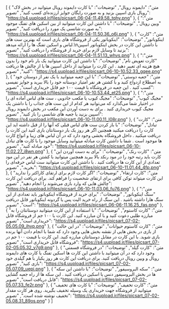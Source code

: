 [
  {
    "متن": "دایموند رویال",
    "توضیحات": "با کارت دایموند رویال میتوانید در بخش لاک رویال بازی اسپین بزنید و به صورت رایگان جوایز ارزنده‌ای کسب کنید",
    "تصویر": "https://s4.uupload.ir/files/picsart_06-04-11.49.58_tqhy.png"
  },
  {
    "متن": "ویپن رویال",
    "توضیحات": "با داشتن این کارت میتوانید از بین اسکین های تفنگ موجود به صورت شانسی یک مورد را دریافت کنید",
    "تصویر": "https://s4.uupload.ir/files/picsart_06-04-11.50.36_o6j.png"
  },
  {
    "متن": "کارت اینکوباتور",
    "توضیحات": "اینکوباتور یکی از فروشگاه های بازی است که بهترین ست های لباس و اسکین تفنگ ها را ارائه میدهد.\nبا داشتن این کارت در بخش اینکوباتور اسپین بزنید تا وسایل لازم برای خرید از فروشگاه را دریافت کنید",
    "تصویر": "https://s4.uupload.ir/files/picsart_06-04-11.51.13_whvs.png"
  },
  {
    "متن": "کارت تعویض نام",
    "توضیحات": "با داشتن این کارت میتوانید یک بار نام خود را بدون هیچ هزینه ای تغییر دهید . این کارت را میتوانید از داخل اسپین ها یا از چالش ها دریافت کنید",
    "تصویر": "https://s4.uupload.ir/files/picsart_06-10-10.52.33_gqee.png"
  },
  {
    "متن": "جعبه دوستی",
    "توضیحات": "با این جعبه میتوانید با یک نفر از دوستان خود به اصطلاح ازدواج کنید و با کشتن هر نفر امتیاز دوستانه خود را بالا ببرید و جوایز نفیسی کسب کنید . این جعبه در فروشگاه با قیمت ۱۰۰ جم قابل خریداری است",
    "تصویر": "https://s4.uupload.ir/files/picsart_06-10-10.53.44_et25.png"
  },
  {
    "متن": "مجیگ کیوب",
    "توضیحات": "مجیگ کیوب یا مکعب جادویی ، ست های لباس آماده ای را در اختیار شما می‌گذارد که می‌توانید هر کدام از این ست های جذاب را با داشتن یک مجیگ کیوب خریداری کنید . برای به دست آوردن این مکعب در بخش دایموند رویال اسپین بزنید یا جعبه های شانسی را باز کنید",
    "تصویر": "https://s4.uupload.ir/files/picsart_06-10-11.00.11_l08r.png"
  },
  {
    "متن": "کارت تبادل",
    "توضیحات": "با باز کردن ست های لباس قبلی که آنها را از قبل داشته اید این کارت را دریافت میکنید همچنین اگر هر روز یک بار دوستانتان بازی کنید این کارت را دریافت میکنید . داخل فروشگاه بخشی وجود دارد که در آن لباس های زیبا و انواع کارت ها موجود است . شما با داشتن کارت مبادله میتوانید وسایل موجود را با کارت های تبادل خود مبادله کنید",
    "تصویر": "https://s4.uupload.ir/files/picsart_06-10-11.02.27_i8wn.png"
  },
  {
    "متن": "کارت رنک",
    "توضیحات": "برای به دست آوردن این کارت باید رتبه خود را در مود رنکد بالا ببرید همچنین میتوانید با کشتن هر نفر در این مود تعدادی از این کارت ها دریافت کنید . با داشتن این کارت میتوانید ست لباس حرفه‌ای را بخرید.",
    "تصویر": "https://s4.uupload.ir/files/picsart_06-10-11.01.44_4fp.png"
  },
  {
    "متن": "کارت ارتقاء",
    "توضیحات": "اگر کارت لازم برای ارتقای کاراکتر را ندارید این کارت میتواند توکن کافی برای ارتقای شخصیت را  فراهم کند. برای دریافت این کارت چالش هایی که وارد بازی می‌شوند را انجام دهید",
    "تصویر": "https://s4.uupload.ir/files/picsart_06-10-11.03.06_fu76.png"
  },
  {
    "متن": "سنگ اینکوباتور",
    "توضیحات": "برای خرید از فروشگاه اینکوباتور باید تعدادی از این سنگ هارا داشته باشید ‌. این سنگ از راه خرید الیت پس یا گردونه اینکوباتور قابل دریافت است",
    "تصویر": "https://s4.uupload.ir/files/picsart_06-06-11.16.25_fas.png"
  },
  {
    "متن": "کارت کاستوم",
    "توضیحات": "با استفاده از این کارت میتوانید دوستانتان را به مبارزه طلبی دعوت کنید و با آن مبارزه کنید. این کارت با ۱۰۰ جم از فروشگاه قابل خریداری است",
    "تصویر": "https://s4.uupload.ir/files/picsart_07-02-05.05.09_ihyp.png"
  },
  {
    "متن": "کارت کاستوم حیوانات",
    "توضیحات": "در این حالت از بازی در بخش هایی از نقشه بخش هایی وجود دارد که شما با انجام دادن آنها برنده بازی شوید. با این کارت در مقابل دوستانتان مبارزه کنید. این کارت با قیمت ۱۰۰ جم در فروشگاه قابل خریداری است",
    "تصویر": "https://s4.uupload.ir/files/picsart_07-02-05.05.32_v7g9.png"
  },
  {
    "متن": "کارت گیلد",
    "توضیحات": "در فروشگاه قسمتی وجود دارد که در آن میتوانید با داشتن این کارت ها اسکین تفنگ یا کارت های دایموند رویال و ویپن رویال دریافت کنید. برای دریافت این کارت هر روز یکبار با هم گیلدی خود بازی کنید",
    "تصویر": "https://s4.uupload.ir/files/picsart_07-02-05.07.09_uepi.png"
  },
  {
    "متن": "سکه البروسیفور",
    "توضیحات": "با داشتن این سکه ها در بخش البروسیفور دنس یا اسکین دریافت کنید . این سکه ها از راه جعبه گشایی قابل دریافت است",
    "تصویر": "https://s4.uupload.ir/files/picsart_07-02-05.07.33_fe2r.png"
  },
  {
    "متن": "کارت تخفیف",
    "توضیحات": "با کارت های تخفیف میتوانید از فروشگاه جهت خریداری یک وسیله تخفیف بگیرید. روی هر کارت مقدار تخفیف نوشته شده است.",
    "تصویر": "https://s4.uupload.ir/files/picsart_07-02-05.08.31_89os.png"
  }
]
